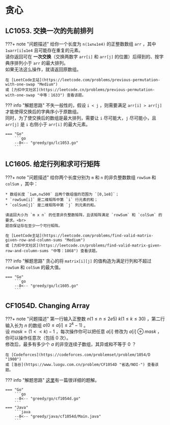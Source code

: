 # 贪心

## LC1053. 交换一次的先前排列

???+ note "问题描述"
    给你一个长度为 `n(1≤n≤1e4)` 的正整数数组 `arr` ，其中 `1≤arr[i]≤1e4` 且可能存在重复的元素。<br>
    请你返回可在 **一次交换**（交换两数字 `arr[i]` 和 `arr[j]` 的位置）后得到的、按字典序排列小于 `arr` 的最大排列。<br>
    如果无法这么操作，就请返回原数组。

    在 [LeetCode主站](https://leetcode.com/problems/previous-permutation-with-one-swap "Medium")
    或 [力扣中文社区](https://leetcode.cn/problems/previous-permutation-with-one-swap "中等：1633") 查看该题。

??? info "解题思路"
    不失一般性的，假设 `i < j` ，则需要满足 `arr[i] > arr[j]` 才能使得交换后的字典序小于原数组。<br>
    同时，为了使交换后的数组是最大排列，需要让 `i` 尽可能大，`j` 尽可能小，且 `arr[j]` 是 `i` 右侧小于 `arr[i]` 的最大元素。

    === "Go"
        ```go
        --8<-- "greedy/go/lc1053.go"
        ```

## LC1605. 给定行列和求可行矩阵

???+ note "问题描述"
    给你两个长度分别为 `m` 和 `n` 的非负整数数组 `rowSum` 和 `colSum` ，其中：
    
    * 数组长度 `1≤m,n≤500` 且两个数组值的范围为 `[0,1e8]`；
    * `rowSum[i]` 是二维矩阵中第 `i` 行元素的和；
    * `colSum[j]` 是二维矩阵中第 `j` 列元素的和。

    请返回大小为 `m x n` 的任意非负整数矩阵，且该矩阵满足 `rowSum` 和 `colSum` 的要求。<br>
    题目保证存在至少一个可行矩阵。

    在 [LeetCode主站](https://leetcode.com/problems/find-valid-matrix-given-row-and-column-sums "Medium")
    或 [力扣中文社区](https://leetcode.cn/problems/find-valid-matrix-given-row-and-column-sums "中等：1868") 查看该题。

??? info "解题思路"
    贪心的将 `matrix[i][j]` 的值构造为满足行列和不超过 `rowSum` 和 `colSum` 的最大值。

    === "Go"
        ```go
        --8<-- "greedy/go/lc1605.go"
        ```

## CF1054D. Changing Array

???+ note "问题描述"
    第一行输入正整数 $n(1≤n≤2e5)\ k(1≤k≤30)$ ，第二行输入长为 $n$ 的数组 $a(0≤a[i]≤2^k-1)$ 。<br>
    设 $mask = (1<<k)-1$ ，每次操作你可以把任意 $a[i]$ 修改为 $a[i] \oplus mask$ ，你可以操作任意次（包括 $0$ 次）。<br>
    修改后，最多有多少个 $a$ 的非空连续子数组，其异或和不等于 $0$ ？

    在 [Codeforces](https://codeforces.com/problemset/problem/1054/D "1900")
    或 [洛谷](https://www.luogu.com.cn/problem/CF1054D "省选/NOI-") 查看该题。

??? info "解题思路"
    [这里](https://www.luogu.com.cn/blog/endlesscheng/solution-cf1054d)有一篇很详细的题解。

    === "Go"
        ```go
        --8<-- "greedy/go/cf1054d.go"
        ```
    === "Java"
        ```java
        --8<-- "greedy/java/cf1054d/Main.java"
        ```
